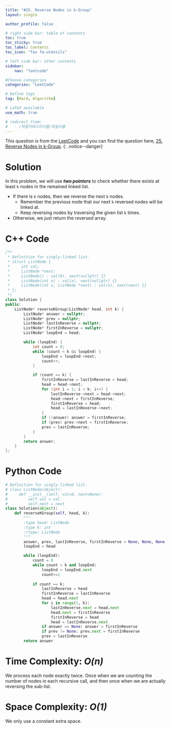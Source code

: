 ```yaml
---
title: "#25. Reverse Nodes in k-Group"
layout: single

author_profile: false

# right side bar: table of contents
toc: true
toc_sticky: true
toc_label: Contents
toc_icon: "fas fa-utensils"

# left side bar: other contents
sidebar:
    nav: "leetcode"

#Choose categories
categories: "LeetCode"

# Define tags
tag: [Hard, Algorithm]

# LaTeX available
use_math: true

# redirect_from:
#   - /위험카테고리이름/파일이름
---
```


This question is from the [LeetCode](https://leetcode.com) and you can find the question here, [25. Reverse Nodes in k-Group](https://leetcode.com/problems/reverse-nodes-in-k-group/).
{: .notice--danger}

# Solution

In this problem, we will use ***two pointers*** to check whether there exists at least `k` nodes in the remained linked list.

+ If there is `k` nodes, then we reverse the next `k` nodes.
  + Remember the previous node that our next `k` reversed nodes will be linked at.
  + Keep reversing nodes by traversing the given list `k` times.
+ Otherwise, we just return the reversed array.

# C++ Code
```c++
/**
 * Definition for singly-linked list.
 * struct ListNode {
 *     int val;
 *     ListNode *next;
 *     ListNode() : val(0), next(nullptr) {}
 *     ListNode(int x) : val(x), next(nullptr) {}
 *     ListNode(int x, ListNode *next) : val(x), next(next) {}
 * };
 */
class Solution {
public:
    ListNode* reverseKGroup(ListNode* head, int k) {
        ListNode* answer = nullptr;
        ListNode* prev = nullptr;
        ListNode* lastInReverse = nullptr;
        ListNode* firstInReverse = nullptr;
        ListNode* loopEnd = head;

        while (loopEnd) {
            int count = 0;
            while (count < k && loopEnd) {
                loopEnd = loopEnd->next;
                count++;
            }

            if (count == k) {
                firstInReverse = lastInReverse = head;
                head = head->next;
                for (int i = 1; i < k; i++) {
                    lastInReverse->next = head->next;
                    head->next = firstInReverse;
                    firstInReverse = head;
                    head = lastInReverse->next; 
                }
                if (!answer) answer = firstInReverse;
                if (prev) prev->next = firstInReverse;
                prev = lastInReverse;
            }
        }
        return answer;
    }
};
```

# Python Code
~~~python
# Definition for singly-linked list.
# class ListNode(object):
#     def __init__(self, val=0, next=None):
#         self.val = val
#         self.next = next
class Solution(object):
    def reverseKGroup(self, head, k):
        """
        :type head: ListNode
        :type k: int
        :rtype: ListNode
        """
        answer, prev, lastInReverse, firstInReverse = None, None, None, None
        loopEnd = head

        while (loopEnd):
            count = 0
            while count < k and loopEnd:
                loopEnd = loopEnd.next
                count+=1
            
            if count == k:
                lastInReverse = head
                firstInReverse = lastInReverse
                head = head.next
                for i in range(1, k):
                    lastInReverse.next = head.next
                    head.next = firstInReverse
                    firstInReverse = head
                    head = lastInReverse.next
                if answer == None: answer = firstInReverse
                if prev != None: prev.next = firstInReverse
                prev = lastInReverse
        return answer
~~~

# Time Complexity: *$O(n)$*
We process each node exactly twice. Once when we are counting the number of nodes in each recursive call, and then once when we are actually reversing the sub-list.

# Space Complexity: *$O(1)$*
We only use a constant extra space.
